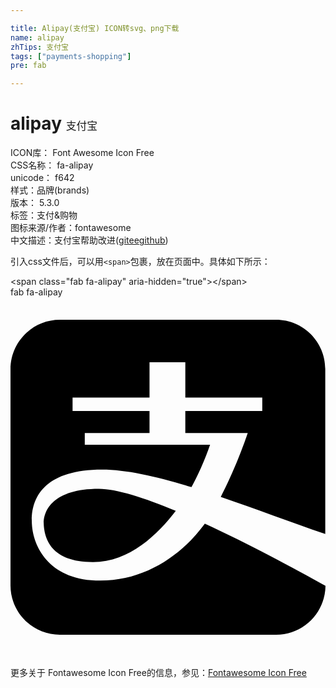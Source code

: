```yaml
---

title: Alipay(支付宝) ICON转svg、png下载
name: alipay
zhTips: 支付宝
tags: ["payments-shopping"]
pre: fab

---
```


# alipay  <small style="font-size: 60%;font-weight: 100">支付宝</small>


<div class="detail-page">
<p>
<span>
ICON库：
<span class="badge-secondary badge">Font Awesome Icon Free</span> 
</span>
<br/>
<span>
CSS名称：
<span class="badge-secondary badge">fa-alipay</span> 
</span>
<br/>
<span>
unicode：
<span class="badge-secondary badge">f642</span> 
<copy-btn content='f642' btn-title=""></copy-btn>
<copy-btn :content='String.fromCodePoint(parseInt("f642", 16))' btn-title="复制U"></copy-btn>
</span><br/><span>样式：<span class="badge-light badge">品牌(brands)</span></span>
<br/>
<span>
版本：
<span class="badge-secondary badge">5.3.0</span> 
</span><br/><span>标签：<span class="badge-light badge"><router-link to="/tags/payments-shopping.html">支付&购物</router-link></span></span>
<br/>
<span>图标来源/作者：<span class="badge-light badge">fontawesome</span></span> 
<br/>
<span class="zh-detail">中文描述：<span class="badge-primary badge">支付宝</span><span class="help-link"><span>帮助改进</span>(<a href="https://gitee.com/liuwave/icon-helper/edit/master/json/fontawesome/brands/alipay.json" target="_blank" rel="noopener noreferrer">gitee</a><a href="https://github.com/liuwave/icon-helper/edit/master/json/fontawesome/brands/alipay.json" target="_blank" rel="noopener noreferrer">github</a></span>)</span><br/>
</p>
</div>
<div class="alert alert-dark">
  <i class="fab fa-alipay fa-xs"></i>
  <i class="fab fa-alipay fa-sm"></i>
  <i class="fab fa-alipay fa-lg"></i>
  <i class="fab fa-alipay fa-2x"></i>
  <i class="fab fa-alipay fa-3x"></i>
  <i class="fab fa-alipay fa-5x"></i>
  <i class="fab fa-alipay fa-7x"></i>
</div>
<div>
  <p>引入css文件后，可以用<code>&lt;span&gt;</code>包裹，放在页面中。具体如下所示：    
  </p>
  <div class="alert alert-primary" style="font-size: 14px">
    &lt;span class="fab fa-alipay" aria-hidden="true"&gt;&lt;/span&gt;
    <copy-btn content='<span class="fab fa-alipay" aria-hidden="true"></span>'></copy-btn>
  </div>
  <div class="alert alert-secondary">
    <i class="fab fa-alipay"
    style="font-size: 24px"
    aria-hidden="true"></i> fab fa-alipay
    <copy-btn content="fab fa-alipay" btn-title="复制图标名称"></copy-btn>
  </div>
</div>
<div id="svg" class="svg-wrap">
<svg xmlns="http://www.w3.org/2000/svg" viewBox="0 0 448 512"><path d="M377.74 32H70.26C31.41 32 0 63.41 0 102.26v307.48C0 448.59 31.41 480 70.26 480h307.48c38.52 0 69.76-31.08 70.26-69.6-45.96-25.62-110.59-60.34-171.6-88.44-32.07 43.97-84.14 81-148.62 81-70.59 0-93.73-45.3-97.04-76.37-3.97-39.01 14.88-81.5 99.52-81.5 35.38 0 79.35 10.25 127.13 24.96 16.53-30.09 26.45-60.34 26.45-60.34h-178.2v-16.7h92.08v-31.24H88.28v-19.01h109.44V92.34h50.92v50.42h109.44v19.01H248.63v31.24h88.77s-15.21 46.62-38.35 90.92c48.93 16.7 100.01 36.04 148.62 52.74V102.26C447.83 63.57 416.43 32 377.74 32zM47.28 322.95c.99 20.17 10.25 53.73 69.93 53.73 52.07 0 92.58-39.68 117.87-72.9-44.63-18.68-84.48-31.41-109.44-31.41-67.45 0-79.35 33.06-78.36 50.58z"/></svg>
</div>
<detail full-name='fa-alipay'></detail>
    
<div><p>更多关于  Fontawesome Icon Free的信息，参见：<a target="_blank" href="https://iconhelper.cn/fontawesome.html">Fontawesome Icon Free</a>
</p></div>
